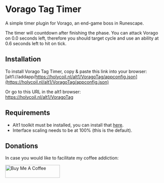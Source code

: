 # Vorago Tag Timer

A simple timer plugin for Vorago, an end-game boss in Runescape.

The timer will countdown after finishing the phase. 
You can attack Vorago on 0.0 seconds left, therefore you should target cycle and use an ability at 0.6 seconds left to hit on tick.


<!--![](https://i.imgur.com/chWZGp1.png)-->

## Installation
To install Vorago Tag Timer, copy & paste this link into your browser:<br/>
[alt1://addapp/https://holycoil.nl/alt1/VoragoTag/appconfig.json](https://holycoil.nl/alt1/VoragoTag/appconfig.json)

Or go to this URL in the alt1 browser:<br/>
https://holycoil.nl/alt1/VoragoTag

## Requirements
- Alt1 toolkit must be installed, you can install that [here](https://runeapps.org/alt1).
- Interface scaling needs to be at 100% (this is the default).

## Donations
In case you would like to facilitate my coffee addiction:

<a href="https://www.buymeacoffee.com/DaStewieRS" target="_blank"><img src="https://cdn.buymeacoffee.com/buttons/default-orange.png" alt="Buy Me A Coffee" height="41" width="174"></a>